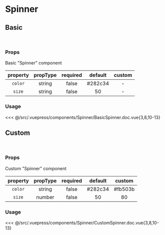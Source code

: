 # Spinner

## **Basic**

<br>
<client-only>
<Spinner />
</client-only>

### Props

Basic "Spinner" component

| property | propType | required | default | custom |
| :------: | :------: | :------: | :-----: | :----: |
| `color`  |  string  |  false   | #282c34 |   -    |
|  `size`  |  string  |  false   |   50    |   -    |

### Usage

<<< @/src/.vuepress/components/Spinner/BasicSpinner.doc.vue{3,8,10-13}

## **Custom**

<br>
<client-only>
<Spinner color="#fb503b" size="80" />
</client-only>

### Props

Custom "Spinner" component

| property | propType | required | default | custom  |
| :------: | :------: | :------: | :-----: | :-----: |
| `color`  |  string  |  false   | #282c34 | #fb503b |
|  `size`  |  number  |  false   |   50    |   80    |

### Usage

<<< @/src/.vuepress/components/Spinner/CustomSpinner.doc.vue{3,8,10-13}
